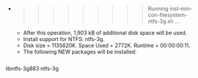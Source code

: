 * >>>>>>>>> Running inst-min-con-filesystem-ntfs-3g.sh ...
  * After this operation, 1,903 kB of additional disk space will be used.
  * Install support for NTFS: ntfs-3g.
  * Disk size = 1135620K. Space Used = 2772K. Runtime = 00:00:00:11.
  * The following NEW packages will be installed:
  ```bash
libntfs-3g883 ntfs-3g
  ```
